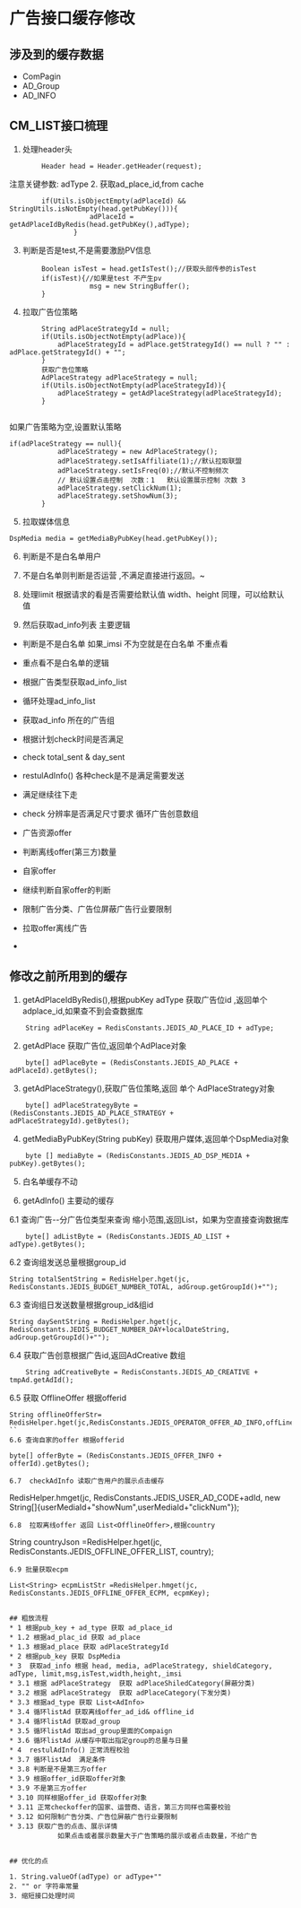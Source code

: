 # 广告接口缓存修改

## 涉及到的缓存数据
* ComPagin
* AD_Group
* AD_INFO

## CM_LIST接口梳理
1. 处理header头
```
		Header head = Header.getHeader(request);
```
 注意关键参数: adType
2.  获取ad_place_id,from cache
```
		if(Utils.isObjectEmpty(adPlaceId) && StringUtils.isNotEmpty(head.getPubKey())){
					adPlaceId = getAdPlaceIdByRedis(head.getPubKey(),adType);
				}
```
3. 判断是否是test,不是需要激励PV信息
```
		Boolean isTest = head.getIsTest();//获取头部传参的isTest
		if(isTest){//如果是test 不产生pv
					msg = new StringBuffer();
		}
```
4. 拉取广告位策略
```
        String adPlaceStrategyId = null;
    	if(Utils.isObjectNotEmpty(adPlace)){
    		adPlaceStrategyId = adPlace.getStrategyId() == null ? "" : adPlace.getStrategyId() + "";
    	} 	
    	获取广告位策略
    	AdPlaceStrategy adPlaceStrategy = null;
    	if(Utils.isObjectNotEmpty(adPlaceStrategyId)){
    		adPlaceStrategy = getAdPlaceStrategy(adPlaceStrategyId);
    	}
  
```
如果广告策略为空,设置默认策略
```
if(adPlaceStrategy == null){
			adPlaceStrategy = new AdPlaceStrategy();
			adPlaceStrategy.setIsAffiliate(1);//默认拉取联盟
			adPlaceStrategy.setIsFreq(0);//默认不控制频次
			// 默认设置点击控制  次数：1   默认设置展示控制 次数 3
			adPlaceStrategy.setClickNum(1);
			adPlaceStrategy.setShowNum(3);
		}
```
5. 拉取媒体信息
```
DspMedia media = getMediaByPubKey(head.getPubKey());
```

6. 判断是不是白名单用户

7. 不是白名单则判断是否运营 ,不满足直接进行返回。~

8. 处理limit 根据请求的看是否需要给默认值
   width、height 同理，可以给默认值
   
9. 然后获取ad_info列表 主要逻辑
*  判断是不是白名单 如果_imsi 不为空就是在白名单 不重点看

*  重点看不是白名单的逻辑
*  根据广告类型获取ad_info_list
*  循环处理ad_info_list
*  获取ad_info 所在的广告组
*  根据计划check时间是否满足
*  check total_sent & day_sent
*  restulAdInfo() 各种check是不是满足需要发送
*  满足继续往下走
*  check 分辨率是否满足尺寸要求  循环广告创意数组
*  广告资源offer
*  判断离线offer(第三方)数量
*  自家offer
*  继续判断自家offer的判断
*  限制广告分类、广告位屏蔽广告行业要限制
*  拉取offer离线广告 
*  

## 修改之前所用到的缓存

1.  getAdPlaceIdByRedis(),根据pubKey adType 获取广告位id ,返回单个adplace_id,如果查不到会查数据库
```
	String adPlaceKey = RedisConstants.JEDIS_AD_PLACE_ID + adType;
```
2.  getAdPlace 获取广告位,返回单个AdPlace对象
``` 
	byte[] adPlaceByte = (RedisConstants.JEDIS_AD_PLACE + adPlaceId).getBytes();
```
3.  getAdPlaceStrategy(),获取广告位策略,返回 单个 AdPlaceStrategy对象
```
	byte[] adPlaceStrategyByte = (RedisConstants.JEDIS_AD_PLACE_STRATEGY + adPlaceStrategyId).getBytes();
```
4. getMediaByPubKey(String pubKey) 获取用户媒体,返回单个DspMedia对象
```
	byte [] mediaByte = (RedisConstants.JEDIS_AD_DSP_MEDIA + pubKey).getBytes();
```

5. 白名单缓存不动

6. getAdInfo() 主要动的缓存

6.1 查询广告--分广告位类型来查询 缩小范围,返回List<AdInfo>，如果为空直接查询数据库
```
    byte[] adListByte = (RedisConstants.JEDIS_AD_LIST + adType).getBytes();
```
6.2 查询组发送总量根据group_id
```
String totalSentString = RedisHelper.hget(jc, RedisConstants.JEDIS_BUDGET_NUMBER_TOTAL, adGroup.getGroupId()+"");
```
6.3 查询组日发送数量根据group_id&组id
```
String daySentString = RedisHelper.hget(jc, RedisConstants.JEDIS_BUDGET_NUMBER_DAY+localDateString, adGroup.getGroupId()+"");
```
6.4 获取广告创意根据广告id,返回AdCreative 数组
```
	String adCreativeByte = RedisConstants.JEDIS_AD_CREATIVE + tmpAd.getAdId();
```
6.5 获取 OfflineOffer 根据offerid 
```
String offlineOfferStr= RedisHelper.hget(jc,RedisConstants.JEDIS_OPERATOR_OFFER_AD_INFO,offLineOfferId);
``
6.6 查询自家的offer 根据offerid
```
	byte[] offerByte = (RedisConstants.JEDIS_OFFER_INFO + offerId).getBytes();
```
6.7  checkAdInfo 读取广告用户的展示点击缓存
```
RedisHelper.hmget(jc, RedisConstants.JEDIS_USER_AD_CODE+adId, new String[]{userMediaId+"showNum",userMediaId+"clickNum"});
```
6.8  拉取离线offer 返回 List<OfflineOffer>,根据country
```
String countryJson =RedisHelper.hget(jc, RedisConstants.JEDIS_OFFLINE_OFFER_LIST, country);
```
6.9 批量获取ecpm
```
	List<String> ecpmListStr =RedisHelper.hmget(jc, RedisConstants.JEDIS_OFFLINE_OFFER_ECPM, ecpmKey);
```

## 粗放流程
* 1 根据pub_key + ad_type 获取 ad_place_id
* 1.2 根据ad_plac_id 获取 ad_place 
* 1.3 根据ad_place 获取 adPlaceStrategyId
* 2 根据pub_key 获取 DspMedia
* 3  获取ad_info 根据 head, media, adPlaceStrategy, shieldCategory, adType, limit,msg,isTest,width,height,_imsi
* 3.1 根据 adPlaceStrategy  获取 adPlaceShiledCategory(屏蔽分类)
* 3.2 根据 adPlaceStrategy  获取 adPlaceCategory(下发分类)
* 3.3 根据ad_type 获取 List<AdInfo> 
* 3.4 循环listAd 获取离线offer_ad_id& offline_id
* 3.4 循环listAd 获取ad_group
* 3.5 循环listAd 取出ad_group里面的Compaign
* 3.6 循环listAd 从缓存中取出指定group的总量与日量
* 4  restulAdInfo() 正常流程校验
* 3.7 循环listAd  满足条件
* 3.8 判断是不是第三方offer
* 3.9 根据offer_id获取offer对象
* 3.9 不是第三方offer
* 3.10 同样根据offer_id 获取offer对象
* 3.11 正常checkoffer的国家、运营商、语言，第三方同样也需要校验
* 3.12 如何限制广告分类、广告位屏蔽广告行业要限制
* 3.13 获取广告的点击、展示详情
            如果点击或者展示数量大于广告策略的展示或者点击数量，不给广告


## 优化的点

1. String.valueOf(adType) or adType+""
2. "" or 字符串常量
3. 缩短接口处理时间





